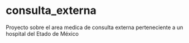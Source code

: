 # consulta_externa
Proyecto sobre el area medica de consulta externa perteneciente a un hospital del Etado de México
